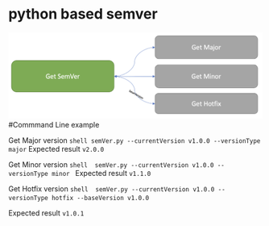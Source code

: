 # python based semver
![Alt text](img.png?raw=true "")
#Commmand Line example

Get Major version
``` shell semVer.py --currentVersion v1.0.0 --versionType major ```
Expected result
``` v2.0.0 ```


Get Minor version
```shell  semVer.py --currentVersion v1.0.0 --versionType minor ```
Expected result
``` v1.1.0 ```

Get Hotfix version
``` shell  semVer.py --currentVersion v1.0.0 --versionType hotfix --baseVersion v1.0.0 ```

Expected result
``` v1.0.1 ```